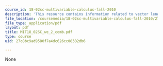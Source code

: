 ```yaml
---
course_id: 18-02sc-multivariable-calculus-fall-2010
description: 'This resource contains information related to vector lengths. '
file_location: /coursemedia/18-02sc-multivariable-calculus-fall-2010/27c8bc9ad9580f7a4dc626cc08382db6_MIT18_02SC_we_2_comb.pdf
file_type: application/pdf
layout: pdf
title: MIT18_02SC_we_2_comb.pdf
type: course
uid: 27c8bc9ad9580f7a4dc626cc08382db6

---
```

None